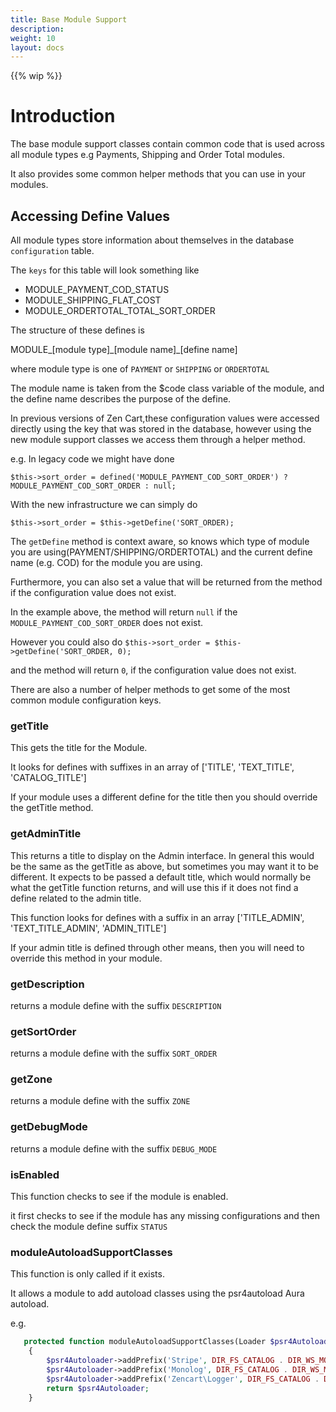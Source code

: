 ```yaml
---
title: Base Module Support
description: 
weight: 10
layout: docs
---
```


{{% wip %}}

# Introduction

The base module support classes contain common code that is used across all module types e.g Payments, Shipping and Order Total modules.

It also provides some common helper methods that you can use in your modules.

## Accessing Define Values

All module types store information about themselves in the database `configuration` table.

The `keys` for this table will look something like 

- MODULE_PAYMENT_COD_STATUS
- MODULE_SHIPPING_FLAT_COST
- MODULE_ORDERTOTAL_TOTAL_SORT_ORDER

The structure of these defines is  

MODULE_[module type]\_[module name]\_[define name]

where module type is one of `PAYMENT` or `SHIPPING` or `ORDERTOTAL`

The module name is taken from the $code class variable of the module, and the define name describes the purpose of the define. 

In previous versions of Zen Cart,these configuration values were accessed directly using the key that was stored in the database, however using 
the new module support classes we access them through a helper method.

e.g. In legacy code we might have done 

`$this->sort_order = defined('MODULE_PAYMENT_COD_SORT_ORDER') ? MODULE_PAYMENT_COD_SORT_ORDER : null;`

With the new infrastructure we can simply do 

`$this->sort_order = $this->getDefine('SORT_ORDER);`

The `getDefine` method is context aware, so knows which type of module you are using(PAYMENT/SHIPPING/ORDERTOTAL) and the current define name (e.g. COD) for 
the module you are using.

Furthermore, you can also set a value that will be returned from the method if the configuration value does not exist. 

In the example above, the method will return `null` if the `MODULE_PAYMENT_COD_SORT_ORDER` does not exist. 

However you could also do `$this->sort_order = $this->getDefine('SORT_ORDER, 0);`

and the method will return `0`, if the configuration value does not exist.

There are also a number of helper methods to get some of the most common module configuration keys. 

### getTitle

This gets the title for the Module. 

It looks for defines with suffixes in an array of ['TITLE', 'TEXT_TITLE', 'CATALOG_TITLE']

If your module uses a different define for the title then you should override the getTitle method.

### getAdminTitle

This returns a title to display on the Admin interface. In general this would be the same as the getTitle as above, but sometimes you may want it to be different.
It expects to be passed a default title, which would normally be what the getTitle function returns, and will use this if it does not find a define related to the admin title.

This function looks for defines with a suffix in an array ['TITLE_ADMIN', 'TEXT_TITLE_ADMIN', 'ADMIN_TITLE']

If your admin title is defined through other means, then you will need to override this method in your module.

### getDescription

returns a module define with the suffix `DESCRIPTION`  

### getSortOrder

returns a module define with the suffix `SORT_ORDER`  

### getZone

returns a module define with the suffix `ZONE`  

### getDebugMode

returns a module define with the suffix `DEBUG_MODE`  

### isEnabled

This function checks to see if the module is enabled.

it first checks to see if the module has any missing configurations and then check the module define suffix `STATUS`

### moduleAutoloadSupportClasses

This function is only called if it exists. 

It allows a module to add autoload classes using the psr4autoload Aura autoload.

e.g.

``` php
   protected function moduleAutoloadSupportClasses(Loader $psr4Autoloader): Loader
    {
        $psr4Autoloader->addPrefix('Stripe', DIR_FS_CATALOG . DIR_WS_MODULES . 'payment/stripe_pay/stripe-php-13.15.0/lib/');
        $psr4Autoloader->addPrefix('Monolog', DIR_FS_CATALOG . DIR_WS_MODULES . 'payment/stripe_pay/monolog/src/Monolog/');
        $psr4Autoloader->addPrefix('Zencart\Logger', DIR_FS_CATALOG . DIR_WS_MODULES . 'payment/stripe_pay/Logger/');
        return $psr4Autoloader;
    }
```
